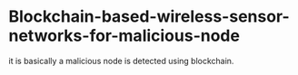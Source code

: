 # Blockchain-based-wireless-sensor-networks-for-malicious-node



it is basically a malicious node is detected using blockchain. 
